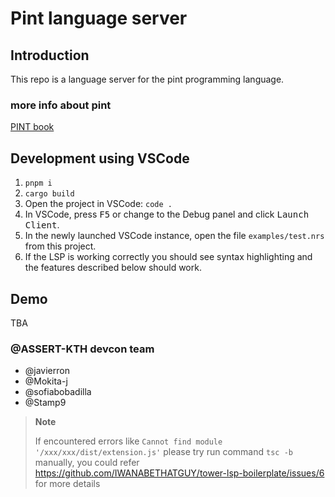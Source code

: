 # Pint language server  
## Introduction
This repo is a language server for the pint programming language.

### more info about pint
[PINT book](https://docs.essential.builders/protocol-overview/pint?q=)

## Development using VSCode
1. `pnpm i`
2. `cargo build`
3. Open the project in VSCode: `code .`
4. In VSCode, press <kbd>F5</kbd> or change to the Debug panel and click <kbd>Launch Client</kbd>.
5. In the newly launched VSCode instance, open the file `examples/test.nrs` from this project.
6. If the LSP is working correctly you should see syntax highlighting and the features described below should work.
## Demo
TBA

### @ASSERT-KTH devcon team
- @javierron
- @Mokita-j
- @sofiabobadilla
- @Stamp9

> **Note**  
> 
> If encountered errors like `Cannot find module '/xxx/xxx/dist/extension.js'`
> please try run command `tsc -b` manually, you could refer https://github.com/IWANABETHATGUY/tower-lsp-boilerplate/issues/6 for more details







